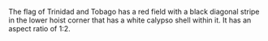 The flag of Trinidad and Tobago has a red field with a black diagonal stripe in the lower hoist corner that has a white calypso shell within it. It has an aspect ratio of 1:2.